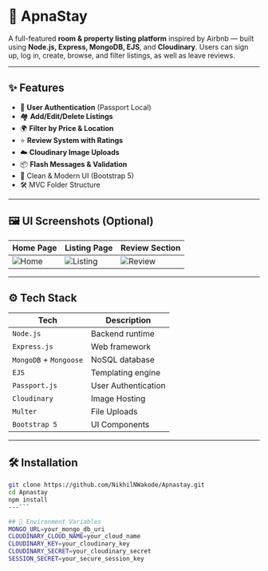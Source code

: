 # 🧭 ApnaStay

A full-featured **room & property listing platform** inspired by Airbnb — built using **Node.js, Express, MongoDB, EJS**, and **Cloudinary**. Users can sign up, log in, create, browse, and filter listings, as well as leave reviews.

---

## ✨ Features

- 🔐 **User Authentication** (Passport Local)
- 🏘️ **Add/Edit/Delete Listings**
- 🌍 **Filter by Price & Location**
- ⭐ **Review System with Ratings**
- ☁️ **Cloudinary Image Uploads**
- 📦 **Flash Messages & Validation**
- 💬 Clean & Modern UI (Bootstrap 5)
- 🛠️ MVC Folder Structure

---

## 🖼️ UI Screenshots (Optional)

| Home Page | Listing Page | Review Section |
|-----------|--------------|----------------|
| ![Home](./public/images/screenshot-home.png) | ![Listing](./public/images/screenshot-listing.png) | ![Review](./public/images/screenshot-review.png) |

---

## ⚙️ Tech Stack

| Tech | Description |
|------|-------------|
| `Node.js` | Backend runtime |
| `Express.js` | Web framework |
| `MongoDB` + `Mongoose` | NoSQL database |
| `EJS` | Templating engine |
| `Passport.js` | User Authentication |
| `Cloudinary` | Image Hosting |
| `Multer` | File Uploads |
| `Bootstrap 5` | UI Components |

---

## 🛠️ Installation

```bash
git clone https://github.com/NikhilNWakode/Apnastay.git
cd Apnastay
npm install
---```

## 🔐 Environment Variables
MONGO_URL=your_mongo_db_uri
CLOUDINARY_CLOUD_NAME=your_cloud_name
CLOUDINARY_KEY=your_cloudinary_key
CLOUDINARY_SECRET=your_cloudinary_secret
SESSION_SECRET=your_secure_session_key

